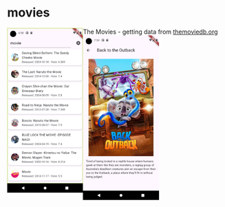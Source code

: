 # movies

The Movies - getting data from <a href="https://www.themoviedb.org/">themoviedb.org</a>
<img width="35%" align="left" src = "assets/images/screenshot_1.png" alt ="Loading">
<img width="35%" align="left" src = "assets/images/screenshot_2.png" alt ="Loading">